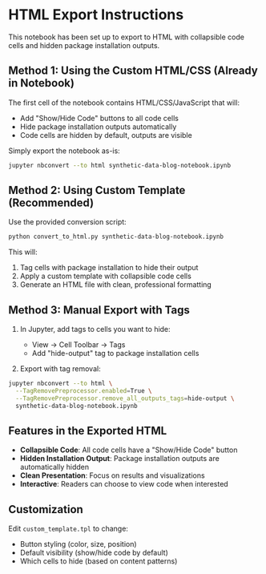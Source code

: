 # HTML Export Instructions

This notebook has been set up to export to HTML with collapsible code cells and hidden package installation outputs.

## Method 1: Using the Custom HTML/CSS (Already in Notebook)

The first cell of the notebook contains HTML/CSS/JavaScript that will:
- Add "Show/Hide Code" buttons to all code cells
- Hide package installation outputs automatically
- Code cells are hidden by default, outputs are visible

Simply export the notebook as-is:
```bash
jupyter nbconvert --to html synthetic-data-blog-notebook.ipynb
```

## Method 2: Using Custom Template (Recommended)

Use the provided conversion script:
```bash
python convert_to_html.py synthetic-data-blog-notebook.ipynb
```

This will:
1. Tag cells with package installation to hide their output
2. Apply a custom template with collapsible code cells
3. Generate an HTML file with clean, professional formatting

## Method 3: Manual Export with Tags

1. In Jupyter, add tags to cells you want to hide:
   - View → Cell Toolbar → Tags
   - Add "hide-output" tag to package installation cells

2. Export with tag removal:
```bash
jupyter nbconvert --to html \
  --TagRemovePreprocessor.enabled=True \
  --TagRemovePreprocessor.remove_all_outputs_tags=hide-output \
  synthetic-data-blog-notebook.ipynb
```

## Features in the Exported HTML

- **Collapsible Code**: All code cells have a "Show/Hide Code" button
- **Hidden Installation Output**: Package installation outputs are automatically hidden
- **Clean Presentation**: Focus on results and visualizations
- **Interactive**: Readers can choose to view code when interested

## Customization

Edit `custom_template.tpl` to change:
- Button styling (color, size, position)
- Default visibility (show/hide code by default)
- Which cells to hide (based on content patterns)